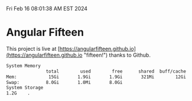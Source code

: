Fri Feb 16 08:01:38 AM EST 2024

# Angular Fifteen


This project is live at [https://angularfifteen.github.io](https://angularfifteen.github.io "fifteen!") thanks to Github.

```bash
System Memory
               total        used        free      shared  buff/cache   available
Mem:            15Gi       1.9Gi       1.9Gi       321Mi        12Gi        13Gi
Swap:          8.0Gi       1.0Mi       8.0Gi
System Storage
1.2G	.
```
```bash
